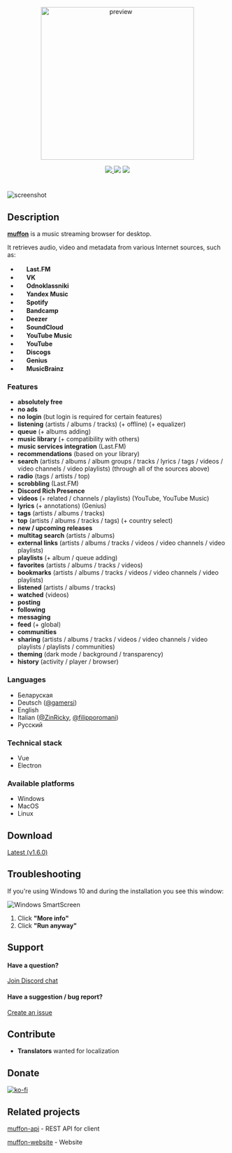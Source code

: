 <p align="center">
  <img src="https://i.ibb.co/3pnjZMf/preview.png" alt="preview" width="350">
</p>

<p align="center">
  <a href="https://github.com/staniel359/muffon/actions/workflows/main.yml">
    <img src="https://img.shields.io/github/actions/workflow/status/staniel359/muffon/main.yml?branch=main">
  </a>

  <img src="https://img.shields.io/github/downloads/staniel359/muffon/total">

  <a href="https://discord.gg/kpWsA5NBmJ">
    <img src="https://img.shields.io/discord/1023883455504850974?logo=discord&label=Discord&logoColor=white">
  </a>
</p>

#

<img src="https://i.ibb.co/rFMdxt2/preview.png" alt="screenshot">

## Description

[**muffon**](https://www.howtopronounce.com/muffon) is a music streaming browser for desktop.

It retrieves audio, video and metadata from various Internet sources, such as:

- <img src="https://www.last.fm/static/images/favicon.702b239b6194.ico" height="16"> **Last.FM**
- <img src="https://vk.com/images/icons/favicons/fav_logo.ico" height="16"> **VK**
- <img src="https://ok.ru/favicon.ico" height="16"> **Odnoklassniki**
- <img src="./src/assets/icons/yandexmusic.png" height="16"> **Yandex Music**
- <img src="https://open.spotifycdn.com/cdn/images/favicon16.c498a969.png" height="16"> **Spotify**
- <img src="https://s4.bcbits.com/img/favicon/favicon-16x16.png" height="16"> **Bandcamp**
- <img src="https://e-cdn-files.dzcdn.net/cache/images/common/favicon/favicon-16x16.526cde4edf20647be4ee32cdf35c1c13.png" height="16"> **Deezer**
- <img src="https://a-v2.sndcdn.com/assets/images/sc-icons/favicon-2cadd14bdb.ico" height="16"> **SoundCloud**
- <img src="https://music.youtube.com/favicon.ico" height="16"> **YouTube Music**
- <img src="https://www.youtube.com/s/desktop/271dfaff/img/favicon.ico" height="16"> **YouTube**
- <img src="https://st.discogs.com/94414fa553c3f284a04c3da67024dd6574b8ab6f/images/favicon.ico" height="16"> **Discogs**
- <img src="https://assets.genius.com/images/apple-touch-icon.png" height="16"> **Genius**
- <img src="https://musicbrainz.org/static/images/favicons/favicon-16x16.png" height="16"> **MusicBrainz**

### Features

- **absolutely free**
- **no ads**
- **no login** (but login is required for certain features)
- **listening** (artists / albums / tracks) (+ offline) (+ equalizer)
- **queue** (+ albums adding)
- **music library** (+ compatibility with others)
- **music services integration** (Last.FM)
- **recommendations** (based on your library)
- **search** (artists / albums / album groups / tracks / lyrics / tags / videos / video channels / video playlists) (through all of the sources above)
- **radio** (tags / artists / top)
- **scrobbling** (Last.FM)
- **Discord Rich Presence**
- **videos** (+ related / channels / playlists) (YouTube, YouTube Music)
- **lyrics** (+ annotations) (Genius)
- **tags** (artists / albums / tracks)
- **top** (artists / albums / tracks / tags) (+ country select)
- **new / upcoming releases**
- **multitag search** (artists / albums)
- **external links** (artists / albums / tracks / videos / video channels / video playlists)
- **playlists** (+ album / queue adding)
- **favorites** (artists / albums / tracks / videos)
- **bookmarks** (artists / albums / tracks / videos / video channels / video playlists)
- **listened** (artists / albums / tracks)
- **watched** (videos)
- **posting**
- **following**
- **messaging**
- **feed** (+ global)
- **communities**
- **sharing** (artists / albums / tracks / videos / video channels / video playlists / playlists / communities)
- **theming** (dark mode / background / transparency)
- **history** (activity / player / browser)

### Languages

- Беларуская
- Deutsch ([@gamersi](https://github.com/gamersi))
- English
- Italian ([@ZinRicky](https://github.com/ZinRicky), [@filipporomani](https://github.com/filipporomani))
- Русский

### Technical stack

- Vue
- Electron

### Available platforms

- Windows
- MacOS
- Linux

## Download

[Latest (v1.6.0)](https://github.com/staniel359/muffon/releases/tag/v1.6.0)

## Troubleshooting

If you're using Windows 10 and during the installation you see this window:

![Windows SmartScreen](https://i.ibb.co/ZL9Q5p9/img-59127adff18fb.png)

1. Click **"More info"**
2. Click **"Run anyway"**

## Support

#### Have a question?

[Join Discord chat](https://discord.gg/kpWsA5NBmJ)

#### Have a suggestion / bug report?

[Create an issue](https://github.com/staniel359/muffon/issues/new)

## Contribute

- **Translators** wanted for localization

## Donate

[![ko-fi](https://ko-fi.com/img/githubbutton_sm.svg)](https://ko-fi.com/staniel359)

## Related projects

[muffon-api](https://github.com/staniel359/muffon-api) - REST API for client

[muffon-website](https://github.com/staniel359/muffon-website) - Website
